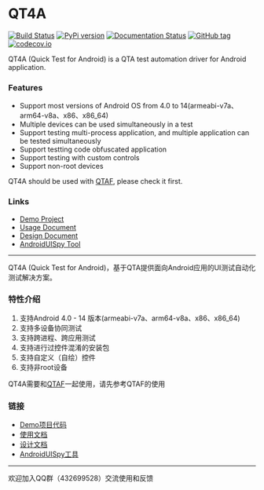 # QT4A

[![Build Status](https://github.com/tencent/qt4a/actions/workflows/unittest.yml/badge.svg)](https://github.com/Tencent/QT4A/actions/workflows/unittest.yml) 
[![PyPi version](https://img.shields.io/pypi/v/qt4a.svg)](https://pypi.python.org/pypi/qt4a/) 
[![Documentation Status](https://readthedocs.org/projects/qt4a/badge/?version=latest)](https://qt4a.readthedocs.io/zh_CN/latest/?badge=latest)
[![GitHub tag](https://img.shields.io/github/tag/Tencent/QT4A.svg)](https://GitHub.com/Tencent/QT4A/tags/)
[![codecov.io](https://codecov.io/github/tencent/QT4A/coverage.svg?branch=master)](https://codecov.io/github/tencent/QT4A)

QT4A (Quick Test for Android) is a QTA test automation driver for Android application.

### Features

 * Support most versions of Android OS from 4.0 to 14(armeabi-v7a、arm64-v8a、x86、x86_64)
 * Multiple devices can be used simultaneously in a test
 * Support testing multi-process application, and multiple application can be tested simultaneously
 * Support testting code obfuscated application
 * Support testing with custom controls
 * Support non-root devices
 
QT4A should be used with [QTAF](https://github.com/Tencent/QTAF), please check it first.

### Links
* [Demo Project](https://github.com/qtacore/QT4ADemoProj)
* [Usage Document](https://qt4a.readthedocs.io/zh_CN/latest)
* [Design Document](https://github.com/Tencent/QT4A/blob/master/design.md)
* [AndroidUISpy Tool](https://github.com/qtacore/AndroidUISpy/blob/master/usage.md)

------------------------------

QT4A (Quick Test for Android)，基于QTA提供面向Android应用的UI测试自动化测试解决方案。

### 特性介绍

1. 支持Android 4.0 - 14 版本(armeabi-v7a、arm64-v8a、x86、x86_64)
2. 支持多设备协同测试
3. 支持跨进程、跨应用测试
4. 支持进行过控件混淆的安装包
5. 支持自定义（自绘）控件
6. 支持非root设备

QT4A需要和[QTAF](https://github.com/Tencent/QTAF)一起使用，请先参考QTAF的使用

### 链接

* [Demo项目代码](https://github.com/qtacore/QT4ADemoProj)
* [使用文档](https://qt4a.readthedocs.io/zh_CN/latest)
* [设计文档](https://github.com/Tencent/QT4A/blob/master/design.md)
* [AndroidUISpy工具](https://github.com/qtacore/AndroidUISpy/blob/master/usage.md)

------------------------------

欢迎加入QQ群（432699528）交流使用和反馈
